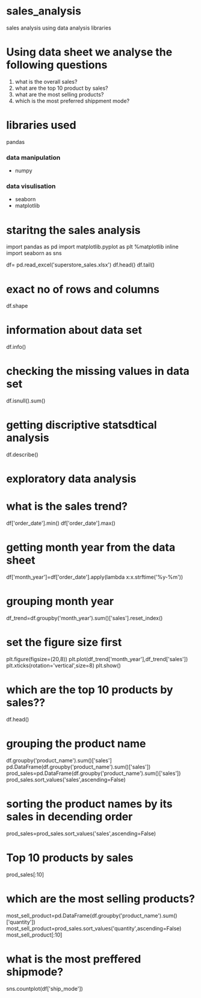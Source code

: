 # sales_analysis
sales analysis using data analysis libraries
# Using data sheet we analyse the following questions
1. what is the overall sales?
2. what are the top 10 product by sales?
3. what are the most selling products?
4. which is the most preferred shippment mode?

# libraries used 
pandas
### data manipulation
- numpy 
 ### data visulisation 
- seaborn
- matplotlib

# staritng the sales analysis

import pandas as pd 
import matplotlib.pyplot as plt
%matplotlib inline
import seaborn as sns

df= pd.read_excel('superstore_sales.xlsx')
df.head()
df.tail()
# exact no of rows and columns
df.shape
# information about data set
df.info()
# checking the missing values in data set
df.isnull().sum()
# getting discriptive statsdtical analysis
df.describe()
# exploratory data analysis 
# what is the sales trend?
df['order_date'].min()
df['order_date'].max()

# getting month year from the data sheet
df['month_year']=df['order_date'].apply(lambda x:x.strftime('%y-%m'))

# grouping month year
df_trend=df.groupby('month_year').sum()['sales'].reset_index()

# set the figure size first
plt.figure(figsize=(20,8))
plt.plot(df_trend['month_year'],df_trend['sales'])
plt.xticks(rotation='vertical',size=8)
plt.show()

# which are the top 10 products by sales??
df.head()

# grouping the product name 
df.groupby('product_name').sum()['sales']
pd.DataFrame(df.groupby('product_name').sum()['sales'])
prod_sales=pd.DataFrame(df.groupby('product_name').sum()['sales'])
prod_sales.sort_values('sales',ascending=False)

# sorting the product names by its sales in decending order
prod_sales=prod_sales.sort_values('sales',ascending=False)

# Top 10 products by sales
prod_sales[:10]

# which are the most selling products?
most_sell_product=pd.DataFrame(df.groupby('product_name').sum()['quantity'])
most_sell_product=prod_sales.sort_values('quantity',ascending=False)
most_sell_product[:10]

# what is the most preffered shipmode?
sns.countplot(df['ship_mode'])

